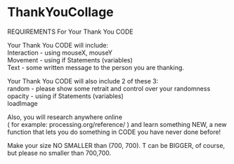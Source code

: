# ThankYouCollage


REQUIREMENTS For Your Thank You CODE

Your Thank You CODE will include: <br>
Interaction - using mouseX, mouseY <br>
Movement - using if Statements (variables) <br>
Text - some written message to the person you are thanking. <br>
<p>
Your Thank You CODE will also include 2 of these 3:<br>
random - please show some retrait and control over your randomness<br>
opacity - using if Statements (variables)<br>
loadImage<br>
<p>
Also, you will research anywhere online <br>
  ( for example:  processing.org/reference/ ) and learn something NEW, a new function that lets you do something in CODE you have never done before!
<p>
Make your size NO SMALLER than (700, 700). T can be BIGGER, of course, but please no smaller than 700,700.


